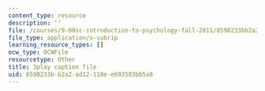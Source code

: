 ```yaml
---
content_type: resource
description: ''
file: /courses/9-00sc-introduction-to-psychology-fall-2011/8598233bb2a2ad12118ee693583bb5a8_-cK1og4ElKE.srt
file_type: application/x-subrip
learning_resource_types: []
ocw_type: OCWFile
resourcetype: Other
title: 3play caption file
uid: 8598233b-b2a2-ad12-118e-e693583bb5a8
---
```

